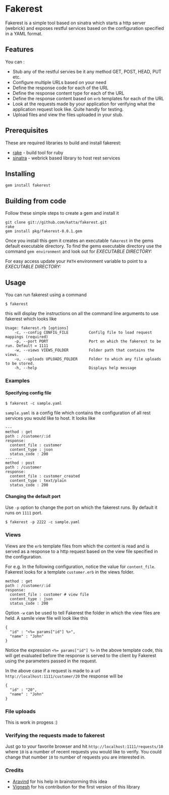 # Fakerest

Fakerest is a simple tool based on sinatra which starts a http server (webrick) and exposes restful services based on the configuration specified in a YAML format.

## Features

You can :

* Stub any of the restful servies be it any method GET, POST, HEAD, PUT etc.
* Configure multiple URLs based on your need
* Define the response code for each of the URL
* Define the response content type for each of the URL
* Define the response content based on `erb` templates for each of the URL
* Look at the requests made by your application for verifying what the application request look like. Quite handly for testing.
* Upload files and view the files uploaded in your stub.

## Prerequisites

These are required libraries to build and install fakerest:

* [rake](https://github.com/jimweirich/rake) - build tool for ruby
* [sinatra](https://github.com/sinatra/sinatra) - webrick based library to host rest services

## Installing

    gem install fakerest

## Building from code

Follow these simple steps to create a gem and install it

    git clone git://github.com/katta/fakerest.git
    rake
    gem install pkg/fakerest-0.0.1.gem
    
Once you install this gem it creates an executable `fakerest` in the gems default executable directory. To find the gems executable directory use the command `gem environment` and look out for _EXECUTABLE DIRECTORY:_

For easy access update your `PATH` environment variable to point to a _EXECUTABLE DIRECTORY:_

## Usage

You can run fakerest using a command

    $ fakerest

this will display the instructions on all the command line arguments to use fakerest which looks like 
 
    Usage: fakerest.rb [options]
        -c, --config CONFIG_FILE         Confilg file to load request mappings (required)
        -p, --port PORT                  Port on which the fakerest to be run. Default = 1111
        -w, --views VIEWS_FOLDER         Folder path that contains the views. 
        -u, --uploads UPLOADS_FOLDER     Folder to which any file uploads to be stored.
        -h, --help                       Displays help message

### Examples

#### Specifying config file

    $ fakerest -c sample.yaml
    
`sample.yaml` is a config file which contains the configuration of all rest services you would like to host. It looks like 

    ---
    method : get
    path : /customer/:id
    response:
      content_file : customer
      content_type : json
      status_code : 200
    ---
    method : post
    path : /customer
    response:
      content_file : customer_created
      content_type : text/plain
      status_code : 200

#### Changing the default port

Use `-p` option to change the port on which the fakerest runs. By default it runs on `1111` port.

    $ fakerest -p 2222 -c sample.yaml

### Views

Views are the `erb` template files from which the content is read and is served as a response to a http request based on the view file specified in the configuration.

For e.g. In the following configuration, notice the value for `content_file`. Fakerest looks for a template `customer.erb` in the views folder.

    method : get
    path : /customer/:id
    response:
      content_file : customer # view file
      content_type : json 
      status_code : 200

Option `-w` can be used to tell Fakerest the folder in which the view files are held. A samile view file will look like this

    {
      "id" : "<%= params["id"] %>",
      "name" : "John"
    }

Notice the expression `<%= params["id"] %>` in the above template code, this will get evaluated before the response is served to the client by Fakerest using the parameters passed in the request.

In the above case if a request is made to a url `http://localhost:1111/customer/20` the response will be 

    {
      "id" : "20",
      "name" : "John"
    }

### File uploads

This is work in progess :)

### Verifying the requests made to fakerest

Just go to your favorite browser and hit `http://localhost:1111/requests/10` where `10` is a number of recent requests you would like to verify. You could change that number `10` to number of requests you are interested in.

### Credits

* [Aravind](https://github.com/arvindsv) for his help in brainstorming this idea
* [Vignesh](https://github.com/VigneshRE) for his contribution for the first version of this library